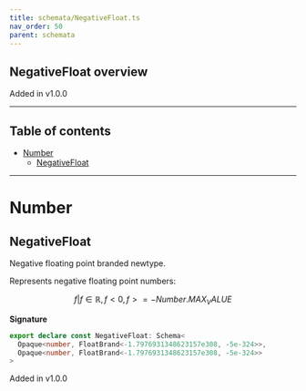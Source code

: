 ```yaml
---
title: schemata/NegativeFloat.ts
nav_order: 50
parent: schemata
---
```


## NegativeFloat overview

Added in v1.0.0

---

<h2 class="text-delta">Table of contents</h2>

- [Number](#number)
  - [NegativeFloat](#negativefloat)

---

# Number

## NegativeFloat

Negative floating point branded newtype.

Represents negative floating point numbers:

```math
 { f | f ∈ ℝ, f < 0, f >= -Number.MAX_VALUE }
```

**Signature**

```ts
export declare const NegativeFloat: Schema<
  Opaque<number, FloatBrand<-1.7976931348623157e308, -5e-324>>,
  Opaque<number, FloatBrand<-1.7976931348623157e308, -5e-324>>
>
```

Added in v1.0.0
